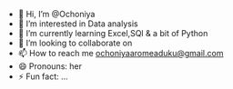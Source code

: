 - 👋 Hi, I’m @Ochoniya
- 👀 I’m interested in Data analysis
- 🌱 I’m currently learning Excel,SQl & a bit of Python
- 💞️ I’m looking to collaborate on 
- 📫 How to reach me ochoniyaaromeaduku@gmail.com
- 😄 Pronouns: her
- ⚡ Fun fact: ...

<!---
Ochoniya/Ochoniya is a ✨ special ✨ repository because its `README.md` (this file) appears on your GitHub profile.
You can click the Preview link to take a look at your changes.
--->
